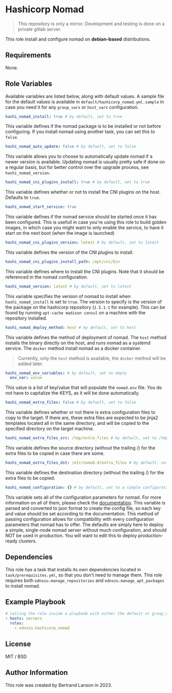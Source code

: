Hashicorp Nomad
=========
> This repository is only a mirror. Development and testing is done on a private gitlab server.

This role install and configure nomad on **debian-based** distributions.

Requirements
------------

None.

Role Variables
--------------
Available variables are listed below, along with default values. A sample file for the default values is available in `default/hashicorp_nomad.yml.sample` in case you need it for any `group_vars` or `host_vars` configuration.

```yaml
hashi_nomad_install: true # by default, set to true
```
This variable defines if the nomad package is to be installed or not before configuring. If you install nomad using another task, you can set this to `false`.

```yaml
hashi_nomad_auto_update: false # by default, set to false
```
This variable allows you to choose to automatically update nomad if a newer version is available. Updating nomad is usually pretty safe if done on a regular basis, but for better control over the upgrade process, see `hashi_nomad_version`.

```yaml
hashi_nomad_cni_plugins_install: true # by default, set to true
```
This variable defines whether or not to install the CNI plugins on the host. Defaults to `true`.

```yaml
hashi_nomad_start_service: true
```
This variable defines if the nomad service should be started once it has been configured. This is usefull in case you're using this role to build golden images, in which case you might want to only enable the service, to have it start on the next boot (when the image is launched)

```yaml
hashi_nomad_cni_plugins_version: latest # by default, set to latest
```
This variable defines the version of the CNI plugins to install.

```yaml
hashi_nomad_cni_plugins_install_path: /opt/cni/bin
```
This variable defines where to install the CNI plugins. Note that it should be referenced in the nomad configuration.

```yaml
hashi_nomad_version: latest # by default, set to latest
```
This variable specifies the version of nomad to install when `hashi_nomad_install` is set to `true`. The version to specify is the version of the package on the hashicorp repository (`1.5.1-1` for example). This can be found by running `apt-cache madison consul` on a machine with the repository installed.

```yaml
hashi_nomad_deploy_method: host # by default, set to host
```
This variable defines the method of deployment of nomad. The `host` method installs the binary directly on the host, and runs nomad as a systemd service. The `docker` method install nomad as a docker container.
> Currently, only the `host` method is available, the `docker` method will be added later.

```yaml
hashi_nomad_env_variables: # by default, set to empty
  env_var: value
```
This value is a list of key/value that will populate the `nomad.env` file. You do not have to capitalize the KEYS, as it will be done automatically.

```yaml
hashi_nomad_extra_files: false # by default, set to false
```
This variable defines whether or not there is extra configuration files to copy to the target. If there are, these extra files are expected to be jinja2 templates located all in the same directory, and will be copied to the specified directory on the target machine.

```yaml
hashi_nomad_extra_files_src: /tmp/extra_files # by default, set to /tmp/extra_files
```
This variable defines the source directory (without the trailing /) for the extra files to be copied in case there are some.

```yaml
hashi_nomad_extra_files_dst: /etc/nomad.d/extra_files # by default, set to /etc/nomad.d/extra_files
```
This variable defines the destination directory (without the trailing /) for the extra files to be copied.

```yaml
hashi_nomad_configuration: {} # by default, set to a simple configuration
```
This variable sets all of the configuration parameters for nomad. For more information on all of them, please check the [documentation](https://developer.hashicorp.com/nomad/docs/configuration). This variable is parsed and converted to json format to create the config file, so each key and value should be set according to the documentation. This method of passing configuration allows for compatibility with every configuration parameters that nomad has to offer. The defaults are simply here to deploy a simple, single-node nomad server without much configuration, and should NOT be used in production. You will want to edit this to deploy production-ready clusters.

Dependencies
------------

This role has a task that installs its own dependencies located in `task/prerequisites.yml`, so that you don't need to manage them. This role requires both `ednxzu.manage_repositories` and `ednxzu.manage_apt_packages` to install nomad.

Example Playbook
----------------

```yaml
# calling the role inside a playbook with either the default or group_vars/host_vars
- hosts: servers
  roles:
    - ednxzu.hashicorp_nomad
```

License
-------

MIT / BSD

Author Information
------------------

This role was created by Bertrand Lanson in 2023.
